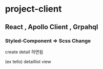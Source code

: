 # project-client

## React , Apollo Client , Grpahql

### Styled-Component => Scss Change

create detail 하면됨

(ex tello) detaillist view

